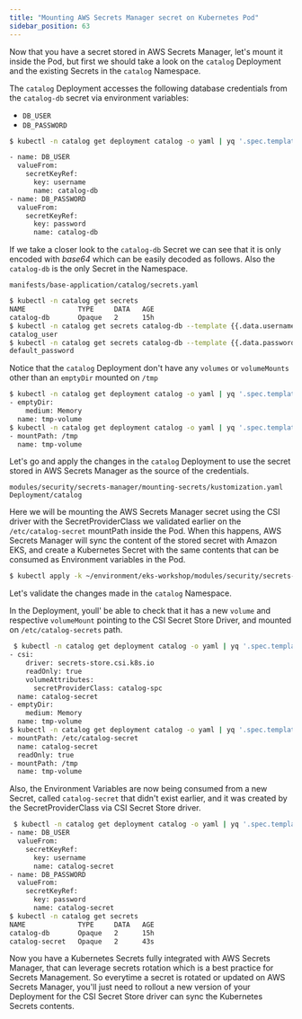 ```yaml
---
title: "Mounting AWS Secrets Manager secret on Kubernetes Pod"
sidebar_position: 63
---
```


Now that you have a secret stored in AWS Secrets Manager, let's mount it inside the Pod, but first we should take a look on the `catalog` Deployment and the existing Secrets in the `catalog` Namespace.

The `catalog` Deployment accesses the following database credentials from the `catalog-db` secret via environment variables:

* `DB_USER`
* `DB_PASSWORD`

```bash
$ kubectl -n catalog get deployment catalog -o yaml | yq '.spec.template.spec.containers[] | .env'

- name: DB_USER
  valueFrom:
    secretKeyRef:
      key: username
      name: catalog-db
- name: DB_PASSWORD
  valueFrom:
    secretKeyRef:
      key: password
      name: catalog-db
```

If we take a closer look to the `catalog-db` Secret we can see that it is only encoded with *base64* which can be easily decoded as follows. Also the `catalog-db` is the only Secret in the Namespace.

```file
manifests/base-application/catalog/secrets.yaml
```

```bash
$ kubectl -n catalog get secrets
NAME             TYPE     DATA   AGE
catalog-db       Opaque   2      15h
$ kubectl -n catalog get secrets catalog-db --template {{.data.username}} | base64 -d
catalog_user                                                                                                                                                                                                
$ kubectl -n catalog get secrets catalog-db --template {{.data.password}} | base64 -d
default_password
```

Notice that the `catalog` Deployment don't have any `volumes` or `volumeMounts` other than an `emptyDir` mounted on `/tmp`

```bash
$ kubectl -n catalog get deployment catalog -o yaml | yq '.spec.template.spec.volumes'
- emptyDir:
    medium: Memory
  name: tmp-volume
$ kubectl -n catalog get deployment catalog -o yaml | yq '.spec.template.spec.containers[] | .volumeMounts'
- mountPath: /tmp
  name: tmp-volume
```

Let's go and apply the changes in the `catalog` Deployment to use the secret stored in AWS Secrets Manager as the source of the credentials.

```kustomization
modules/security/secrets-manager/mounting-secrets/kustomization.yaml
Deployment/catalog
```

Here we will be mounting the AWS Secrets Manager secret using the CSI driver with the SecretProviderClass we validated earlier on the `/etc/catalog-secret` mountPath inside the Pod. When this happens, AWS Secrets Manager will sync the content of the stored secret with Amazon EKS, and create a Kubernetes Secret with the same contents that can be consumed as Environment variables in the Pod.

```bash
$ kubectl apply -k ~/environment/eks-workshop/modules/security/secrets-manager/mounting-secrets/
```

Let's validate the changes made in the `catalog` Namespace.

In the Deployment, youll' be able to check that it has a new `volume` and respective `volumeMount` pointing to the CSI Secret Store Driver, and mounted on `/etc/catalog-secrets` path.

```bash
 $ kubectl -n catalog get deployment catalog -o yaml | yq '.spec.template.spec.volumes'
- csi:
    driver: secrets-store.csi.k8s.io
    readOnly: true
    volumeAttributes:
      secretProviderClass: catalog-spc
  name: catalog-secret
- emptyDir:
    medium: Memory
  name: tmp-volume
$ kubectl -n catalog get deployment catalog -o yaml | yq '.spec.template.spec.containers[] | .volumeMounts'                                                                                                                                                                             
- mountPath: /etc/catalog-secret
  name: catalog-secret
  readOnly: true
- mountPath: /tmp
  name: tmp-volume
```

Also, the Environment Variables are now being consumed from a new Secret, called `catalog-secret` that didn't exist earlier, and it was created by the SecretProviderClass via CSI Secret Store driver.

```bash
 $ kubectl -n catalog get deployment catalog -o yaml | yq '.spec.template.spec.containers[] | .env'                                                                                                                                                                                      
- name: DB_USER
  valueFrom:
    secretKeyRef:
      key: username
      name: catalog-secret
- name: DB_PASSWORD
  valueFrom:
    secretKeyRef:
      key: password
      name: catalog-secret
$ kubectl -n catalog get secrets
NAME             TYPE     DATA   AGE
catalog-db       Opaque   2      15h
catalog-secret   Opaque   2      43s
```

Now you have a Kubernetes Secrets fully integrated with AWS Secrets Manager, that can leverage secrets rotation which is a best practice for Secrets Management. So everytime a secret is rotated or updated on AWS Secrets Manager, you'll just need to rollout a new version of your Deployment for the CSI Secret Store driver can sync the Kubernetes Secrets contents.
